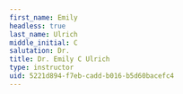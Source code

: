 ```yaml
---
first_name: Emily
headless: true
last_name: Ulrich
middle_initial: C
salutation: Dr.
title: Dr. Emily C Ulrich
type: instructor
uid: 5221d894-f7eb-cadd-b016-b5d60bacefc4
---
```

